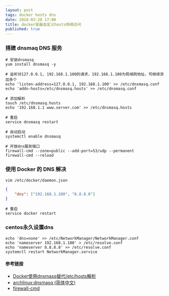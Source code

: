 ```yaml
---
layout: post
tags: docker hosts dns
date: 2018-03-28 17:00
title: docker容器自定义hosts网络访问
published: true
---
```


### 搭建 dnsmaq DNS 服务
```shell
# 安装dnsmasq
yum install dnsmasq -y

# 监听对127.0.0.1, 192.168.1.100的请求，192.168.1.100为局域网地址，可继续添加多个
echo 'listen-address=127.0.0.1, 192.168.1.100' >> /etc/dnsmasq.conf
echo 'addn-hosts=/etc/dnsmasq.hosts' >> /etc/dnsmasq.conf

# 添加解析
touch /etc/dnsmasq.hosts
echo '192.168.1.1 www.server.com' >> /etc/dnsmasq.hosts

# 重启
service dnsmasq restart

# 自动启动
systemctl enable dnsmasq

# 开放dns服务端口
firewall-cmd --zone=public --add-port=53/udp --permanent
firewall-cmd --reload
```

<!--more-->

### 使用 Docker 的 DNS 解决
```shell
vim /etc/docker/daemon.json
```

```json
{
    "dns": ["192.168.1.100", "8.8.8.8"]
}
```

```shell
# 重启
service docker restart
```

### centos永久设置dns
```
echo 'dns=none' >> /etc/NetworkManager/NetworkManager.conf
echo 'nameserver 192.168.1.100' > /etc/resolve.conf
echo 'nameserver 8.8.8.8' >> /etc/resolve.conf
systemctl restart NetworkManager.service
```

#### 参考链接
* [Docker使用dnsmasq替代/etc/hosts解析](http://knktc.com/2014/08/16/docker-use-dnsmasq-as-hosts)
* [archlinux:dnsmasq (简体中文)](https://wiki.archlinux.org/index.php/Dnsmasq_(%E7%AE%80%E4%BD%93%E4%B8%AD%E6%96%87))
* [firewall-cmd](http://wangchujiang.com/linux-command/c/firewall-cmd.html)